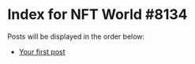 # Index for NFT World #8134
Posts will be displayed in the order below:

- [Your first post](./001-first.md)

